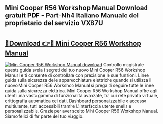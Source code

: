 ## Mini Cooper R56 Workshop Manual Download gratuit PDF - Part-Nh4 Italiano Manuale del proprietario del servizio VX87U

# <h2><a href="http://dfa7t0u.blite.top/?on=Mini+Cooper+R56+Workshop+Manual">🔗Download 👉🔴 Mini Cooper R56 Workshop Manual</a></h2>

[![Mini Cooper R56 Workshop Manual download](https://i.imgur.com/lujVjoI.png)](http://dfa7t0u.blite.top/?on=Mini+Cooper+R56+Workshop+Manual)
Controllo magistrale questa guida svela i segreti del tuo nuovo Mini Cooper R56 Workshop Manual e ti consente di controllare con precisione le sue funzioni. Linee guida sulla sicurezza delle apparecchiature elettriche quando si utilizza il nuovo Mini Cooper R56 Workshop Manual si prega di seguire tutte le linee guida sulla sicurezza elettrica. Mini Cooper R56 Workshop Manual offre agli utenti una vasta gamma di funzionalità avanzate, tra cui rete privata virtuale, crittografia automatica dei dati, Dashboard personalizzabile e accesso multiutente, tutti accessibili tramite L'interfaccia utente snella e personalizzabile. Grazie per aver scelto Mini Cooper R56 Workshop Manual. Siamo felici di far parte del tuo viaggio.
